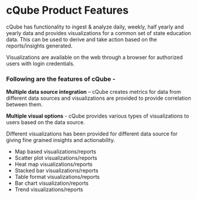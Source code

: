 # cQube Product Features

cQube has functionality to ingest & analyze daily, weekly, half yearly and yearly data  and provides visualizations for a common set of state education data. This can be used to derive and take action based on the reports/insights generated.

Visualizations are available on the web through a browser for authorized users with login credentials.

### Following are the features of cQube -

**Multiple data source integration** – cQube creates metrics for data from different data sources  and visualizations are provided to provide correlation between them. 

**Multiple visual options** - cQube provides various types of visualizations to users based on the data source. 

Different visualizations has been provided for different data source for giving fine grained insights and actionability.

* Map based visualizations/reports
* Scatter plot visualizations/reports
* Heat map visualizations/reports
* Stacked bar visualizations/reports
* Table format visualizations/reports
* Bar chart visualization/reports
* Trend visualizations/reports



